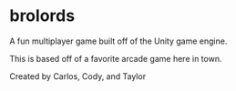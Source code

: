 # brolords
A fun multiplayer game built off of the Unity game engine.

This is based off of a favorite arcade game here in town.

Created by Carlos, Cody, and Taylor
